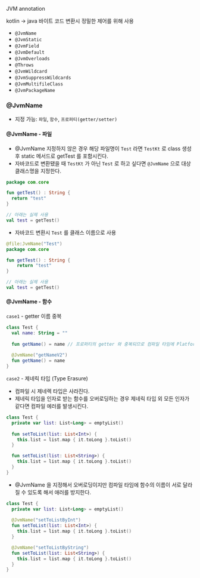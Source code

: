 JVM annotation

kotlin -> java 바이트 코드 변환시 정밀한 제어를 위해 사용 <br/>

- `@JvmName`
- `@JvmStatic`
- `@JvmField`
- `@JvmDefault`
- `@JvmOverloads`
- `@Throws`
- `@JvmWildcard`
- `@JvmSuppressWildcards`
- `@JvmMultifileClass`
- `@JvmPackageName`

### @JvmName
- 지정 가능: `파일`, `함수`, `프로퍼티(getter/setter)`

#### @JvmName - 파일
- @JvmName 지정하지 않은 경우 해당 파일명이 `Test` 라면 `TestKt` 로 class 생성 후 static 메서드로 getTest 를 포함시킨다.
- 자바코드로 변환됐을 때 `TestKt` 가 아닌 `Test` 로 하고 싶다면 `@JvmName` 으로 대상 클래스명을 지정한다.
```kotlin
package com.core

fun getTest() : String {
  return "test"
}

// 아래는 실제 사용
val test = getTest()
```

- 자바코드 변환시 `Test` 를 클래스 이름으로 사용
```kotlin
@file:JvmName("Test")
package com.core

fun getTest() : String {
    return "test"
}

// 아래는 실제 사용
val test = getTest()
```

#### @JvmName - 함수

`case1` - getter 이름 중복
```kotlin
class Test {
  val name: String = ""
  
  fun getName() = name // 프로퍼티의 getter 와 중복되므로 컴파일 타임에 Platform declaration clash: The following declarations have the same JVM signature 발생
  
  @JvmName("getNameV2")
  fun getName() = name
}
```

`case2` - 제네릭 타입 (Type Erasure)
- 컴파일 시 제네렉 타입은 사라진다.
- 제네릭 타입을 인자로 받는 함수를 오버로딩하는 경우 제네릭 타입 외 모든 인자가 같다면 컴파일 에러를 발생시킨다.
```kotlin
class Test {
  private var list: List<Long> = emptyList()
  
  fun setToList(list: List<Int>) {
    this.list = list.map { it.toLong }.toList()
  }

  fun setToList(list: List<String>) {
    this.list = list.map { it.toLong }.toList()
  }
}
```

- @JvmName 을 지정해서 오버로딩이지만 컴파일 타임에 함수의 이름이 서로 달라질 수 있도록 해서 애러를 방지한다.
```kotlin
class Test {
  private var list: List<Long> = emptyList()
  
  @JvmName("setToListByInt")
  fun setToList(list: List<Int>) {
    this.list = list.map { it.toLong }.toList()
  }

  @JvmName("setToListByString")
  fun setToList(list: List<String>) {
    this.list = list.map { it.toLong }.toList()
  }
}
```

